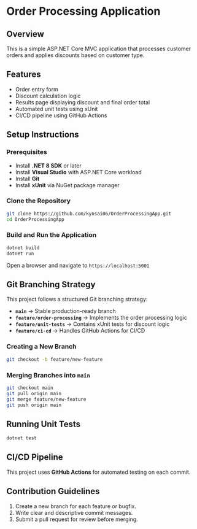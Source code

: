 # Order Processing Application

## Overview
This is a simple ASP.NET Core MVC application that processes customer orders and applies discounts based on customer type.

## Features
- Order entry form
- Discount calculation logic
- Results page displaying discount and final order total
- Automated unit tests using xUnit
- CI/CD pipeline using GitHub Actions

## Setup Instructions
### Prerequisites
- Install **.NET 8 SDK** or later
- Install **Visual Studio** with ASP.NET Core workload
- Install **Git**
- Install **xUnit** via NuGet package manager

### Clone the Repository
```sh
git clone https://github.com/kynsai06/OrderProcessingApp.git
cd OrderProcessingApp
```

### Build and Run the Application
```sh
dotnet build
dotnet run
```
Open a browser and navigate to `https://localhost:5001`

## Git Branching Strategy
This project follows a structured Git branching strategy:

- **`main`** → Stable production-ready branch
- **`feature/order-processing`** → Implements the order processing logic
- **`feature/unit-tests`** → Contains xUnit tests for discount logic
- **`feature/ci-cd`** → Handles GitHub Actions for CI/CD

### Creating a New Branch
```sh
git checkout -b feature/new-feature
```

### Merging Branches into `main`
```sh
git checkout main
git pull origin main
git merge feature/new-feature
git push origin main
```

## Running Unit Tests
```sh
dotnet test
```

## CI/CD Pipeline
This project uses **GitHub Actions** for automated testing on each commit.

## Contribution Guidelines
1. Create a new branch for each feature or bugfix.
2. Write clear and descriptive commit messages.
3. Submit a pull request for review before merging.



